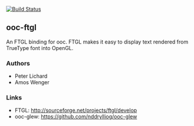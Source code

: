 [![Build Status](https://secure.travis-ci.org/nddrylliog/ooc-ftgl.png?branch=master)](https://travis-ci.org/nddrylliog/ooc-ftgl)

## ooc-ftgl

An FTGL binding for ooc. FTGL makes it easy to display text rendered
from TrueType font into OpenGL.

### Authors

  * Peter Lichard
  * Amos Wenger

### Links

  * FTGL: http://sourceforge.net/projects/ftgl/develop
  * ooc-glew: https://github.com/nddrylliog/ooc-glew

